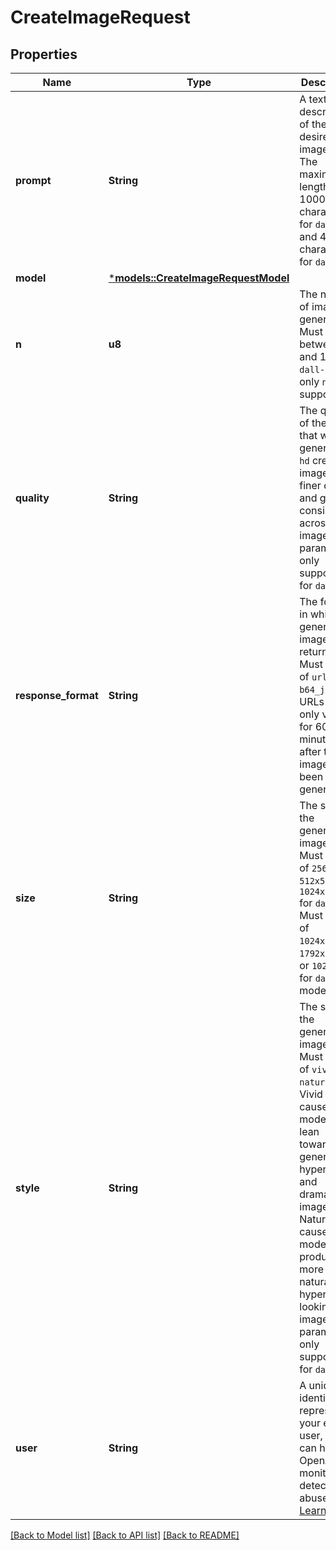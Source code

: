 # CreateImageRequest

## Properties
Name | Type | Description | Notes
------------ | ------------- | ------------- | -------------
**prompt** | **String** | A text description of the desired image(s). The maximum length is 1000 characters for `dall-e-2` and 4000 characters for `dall-e-3`. | 
**model** | [***models::CreateImageRequestModel**](CreateImageRequest_model.md) |  | [optional] [default to None]
**n** | **u8** | The number of images to generate. Must be between 1 and 10. For `dall-e-3`, only `n=1` is supported. | [optional] [default to Some(swagger::Nullable::Present(1))]
**quality** | **String** | The quality of the image that will be generated. `hd` creates images with finer details and greater consistency across the image. This param is only supported for `dall-e-3`. | [optional] [default to Some("standard".to_string())]
**response_format** | **String** | The format in which the generated images are returned. Must be one of `url` or `b64_json`. URLs are only valid for 60 minutes after the image has been generated. | [optional] [default to Some(swagger::Nullable::Present("url".to_string()))]
**size** | **String** | The size of the generated images. Must be one of `256x256`, `512x512`, or `1024x1024` for `dall-e-2`. Must be one of `1024x1024`, `1792x1024`, or `1024x1792` for `dall-e-3` models. | [optional] [default to Some(swagger::Nullable::Present("1024x1024".to_string()))]
**style** | **String** | The style of the generated images. Must be one of `vivid` or `natural`. Vivid causes the model to lean towards generating hyper-real and dramatic images. Natural causes the model to produce more natural, less hyper-real looking images. This param is only supported for `dall-e-3`. | [optional] [default to Some(swagger::Nullable::Present("vivid".to_string()))]
**user** | **String** | A unique identifier representing your end-user, which can help OpenAI to monitor and detect abuse. [Learn more](/docs/guides/safety-best-practices/end-user-ids).  | [optional] [default to None]

[[Back to Model list]](../README.md#documentation-for-models) [[Back to API list]](../README.md#documentation-for-api-endpoints) [[Back to README]](../README.md)


